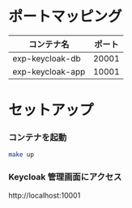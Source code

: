 # ポートマッピング

| コンテナ名       | ポート |
| ---------------- | ------ |
| exp-keycloak-db  | 20001  |
| exp-keycloak-app | 10001  |

# セットアップ

### コンテナを起動

```bash
make up
```

### Keycloak 管理画面にアクセス

http://localhost:10001
